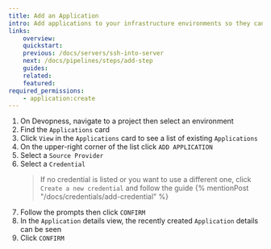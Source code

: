 ```yaml
---
title: Add an Application
intro: Add applications to your infrastructure environments so they can be managed and deployed directly by web interface or through automated workflows
links:
    overview:
    quickstart:
    previous: /docs/servers/ssh-into-server
    next: /docs/pipelines/steps/add-step
    guides:
    related:
    featured:
required_permissions:
    - application:create
---
```


1. On Devopness, navigate to a project then select an environment
1. Find the `Applications` card
1. Click `View` in the `Applications` card to see a list of existing `Applications`
1. On the upper-right corner of the list click `ADD APPLICATION`
1. Select a `Source Provider`
1. Select a `Credential`
    > If no credential is listed or you want to use a different one, click `Create a new credential` and follow the guide {% mentionPost "/docs/credentials/add-credential" %}
1. Follow the prompts then click `CONFIRM`
1. In the `Application` details view, the recently created `Application` details can be seen
1. Click `CONFIRM`
